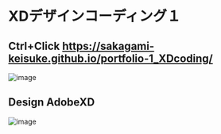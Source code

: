 # XDデザインコーディング１

## Ctrl+Click  https://sakagami-keisuke.github.io/portfolio-1_XDcoding/

![image](https://user-images.githubusercontent.com/60636597/122666912-036e1d80-d1eb-11eb-8d83-de846ee17cc4.png)

## Design AdobeXD

![image](https://user-images.githubusercontent.com/60636597/122667017-8d1deb00-d1eb-11eb-91e5-37b886704278.png)

